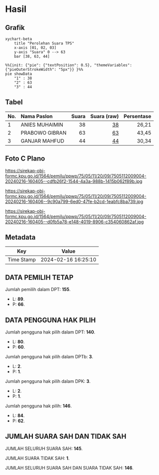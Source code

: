 # Hasil

## Grafik

```mermaid
xychart-beta
    title "Perolehan Suara TPS"
    x-axis [01, 02, 03]
    y-axis "Suara" 0 --> 63
    bar [38, 63, 44]
```

```mermaid
%%{init: {"pie": {"textPosition": 0.5}, "themeVariables": {"pieOuterStrokeWidth": "5px"}} }%%
pie showData
    "1" : 38
    "2" : 63
    "3" : 44
```

## Tabel

| No. | Nama Paslon    | Suara | Suara (raw) | Persentase |
|:--- |:-------------- | -----:| -----------:| ----------:|
| 1   | ANIES MUHAIMIN | 38    | [38][p-1]   | 26,21      |
| 2   | PRABOWO GIBRAN | 63    | [63][p-2]   | 43,45      |
| 3   | GANJAR MAHFUD  | 44    | [44][p-3]   | 30,34      |


[p-1]: https://github.com/gigit-pemilu/pemilu-2024-75-gorontalo/blob/main/pilpres/hitung-suara/sub/75-gorontalo/sub/05-gorontalo-utara/sub/11-sumalata-timur/sub/2009-motihelumo/sub/004-tps/sub/paslon-1.txt
[p-2]: https://github.com/gigit-pemilu/pemilu-2024-75-gorontalo/blob/main/pilpres/hitung-suara/sub/75-gorontalo/sub/05-gorontalo-utara/sub/11-sumalata-timur/sub/2009-motihelumo/sub/004-tps/sub/paslon-2.txt
[p-3]: https://github.com/gigit-pemilu/pemilu-2024-75-gorontalo/blob/main/pilpres/hitung-suara/sub/75-gorontalo/sub/05-gorontalo-utara/sub/11-sumalata-timur/sub/2009-motihelumo/sub/004-tps/sub/paslon-3.txt

## Foto C Plano

https://sirekap-obj-formc.kpu.go.id/1564/pemilu/ppwp/75/05/11/20/09/7505112009004-20240216-160405--cdfb26f2-1544-4a3a-988b-1415b062f89b.jpg

https://sirekap-obj-formc.kpu.go.id/1564/pemilu/ppwp/75/05/11/20/09/7505112009004-20240216-160406--9c90a799-6ed0-47fe-b2cd-1eabfc8ba739.jpg

https://sirekap-obj-formc.kpu.go.id/1564/pemilu/ppwp/75/05/11/20/09/7505112009004-20240216-160405--d0fb5a78-e148-4019-8906-c354060862af.jpg


## Metadata

| Key        | Value               |
| ---------- | ------------------- |
| Time Stamp | 2024-02-16 16:25:10 |


## DATA PEMILIH TETAP

Jumlah pemilih dalam DPT: **155**.
 * L: **89**.
 * P: **66**.

## DATA PENGGUNA HAK PILIH

Jumlah pengguna hak pilih dalam DPT: **140**.
 * L: **80**.
 * P: **60**.

Jumlah pengguna hak pilih dalam DPTb: **3**.
 * L: **2**.
 * P: **1**.

Jumlah pengguna hak pilih dalam DPK: **3**.
 * L: **2**.
 * P: **1**.

Jumlah pengguna hak pilih: **146**.
 * L: **84**.
 * P: **62**.

## JUMLAH SUARA SAH DAN TIDAK SAH

JUMLAH SELURUH SUARA SAH: **145**.

JUMLAH SUARA TIDAK SAH: **1**.

JUMLAH SELURUH SUARA SAH DAN SUARA TIDAK SAH: **146**.


